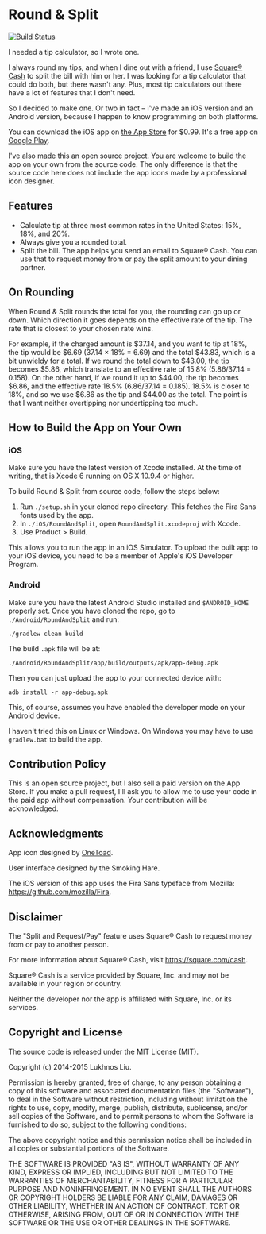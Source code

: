 # Round & Split

[![Build Status](https://travis-ci.org/lukhnos/roundandsplit.svg?branch=master)](https://travis-ci.org/lukhnos/roundandsplit)

I needed a tip calculator, so I wrote one.

I always round my tips, and when I dine out with a friend, I use
[Square® Cash](https://square.com/cash) to
split the bill with him or her. I was looking for a tip calculator that could
do both, but there wasn't any. Plus, most tip calculators out there have a lot
of features that I don't need.

So I decided to make one. Or two in fact – I've made an iOS version and an
Android version, because I happen to know programming on both platforms.

You can download the iOS app on
[the App Store](https://itunes.apple.com/us/app/round-split/id912288737?ls=1&mt=8)
for $0.99. It's a free app on
[Google Play](https://play.google.com/store/apps/details?id=org.lukhnos.roundandsplit).

I've also made this an open source project. You are welcome to build the app
on your own from the source code. The only difference is that the source code
here does not include the app icons made by a professional icon designer.


## Features

* Calculate tip at three most common rates in the United States: 15%, 18%, and
  20%.
* Always give you a rounded total.
* Split the bill. The app helps you send an email to Square® Cash. You can use
  that to request money from or pay the split amount to your dining partner.


## On Rounding

When Round & Split rounds the total for you, the rounding can go up or down.
Which direction it goes depends on the effective rate of the tip. The rate
that is closest to your chosen rate wins.

For example, if the charged amount is $37.14, and you want to tip at 18%,
the tip would be $6.69 (37.14 × 18% = 6.69) and the total $43.83, which is
a bit unwieldy for a total. If we round the total down to $43.00, the tip
becomes $5.86, which translate to an effective rate of 15.8%
(5.86/37.14 = 0.158). On the other hand, if we round it up to $44.00, the tip
becomes $6.86, and the effective rate 18.5% (6.86/37.14 = 0.185). 18.5% is
closer to 18%, and so we use $6.86 as the tip and $44.00 as the total. The
point is that I want neither overtipping nor undertipping too much.


## How to Build the App on Your Own

### iOS

Make sure you have the latest version of Xcode installed. At the time
of writing, that is Xcode 6 running on OS X 10.9.4 or higher.

To build Round & Split from source code, follow the steps below:

1. Run `./setup.sh` in your cloned repo directory. This fetches the Fira Sans
   fonts used by the app.
2. In `./iOS/RoundAndSplit`, open `RoundAndSplit.xcodeproj` with Xcode.
3. Use Product > Build.

This allows you to run the app in an iOS Simulator. To upload the built app to
your iOS device, you need to be a member of Apple's iOS Developer Program.

### Android

Make sure you have the latest Android Studio installed and `$ANDROID_HOME`
properly set. Once you have cloned the repo, go to `./Android/RoundAndSplit`
and run:

	./gradlew clean build

The build `.apk` file will be at:

	./Android/RoundAndSplit/app/build/outputs/apk/app-debug.apk

Then you can just upload the app to your connected device with:

	adb install -r app-debug.apk

This, of course, assumes you have enabled the developer mode on your Android
device.

I haven't tried this on Linux or Windows. On Windows you may have to use
`gradlew.bat` to build the app.


## Contribution Policy

This is an open source project, but I also sell a paid version on the App
Store. If you make a pull request, I'll ask you to allow me to use your code
in the paid app without compensation. Your contribution will be acknowledged.


## Acknowledgments

App icon designed by [OneToad](http://onetoad.com/).

User interface designed by the Smoking Hare.

The iOS version of this app uses the Fira Sans typeface from Mozilla:
https://github.com/mozilla/Fira.


## Disclaimer

The "Split and Request/Pay" feature uses Square® Cash to request money from or
pay to another person.

For more information about Square® Cash, visit https://square.com/cash.

Square® Cash is a service provided by Square, Inc. and may not be available in
your region or country.

Neither the developer nor the app is affiliated with Square, Inc. or its
services.


## Copyright and License

The source code is released under the MIT License (MIT).

Copyright (c) 2014-2015 Lukhnos Liu.

Permission is hereby granted, free of charge, to any person obtaining a copy
of this software and associated documentation files (the "Software"), to deal
in the Software without restriction, including without limitation the rights
to use, copy, modify, merge, publish, distribute, sublicense, and/or sell
copies of the Software, and to permit persons to whom the Software is
furnished to do so, subject to the following conditions:

The above copyright notice and this permission notice shall be included in all
copies or substantial portions of the Software.

THE SOFTWARE IS PROVIDED "AS IS", WITHOUT WARRANTY OF ANY KIND, EXPRESS OR
IMPLIED, INCLUDING BUT NOT LIMITED TO THE WARRANTIES OF MERCHANTABILITY,
FITNESS FOR A PARTICULAR PURPOSE AND NONINFRINGEMENT. IN NO EVENT SHALL THE
AUTHORS OR COPYRIGHT HOLDERS BE LIABLE FOR ANY CLAIM, DAMAGES OR OTHER
LIABILITY, WHETHER IN AN ACTION OF CONTRACT, TORT OR OTHERWISE, ARISING FROM,
OUT OF OR IN CONNECTION WITH THE SOFTWARE OR THE USE OR OTHER DEALINGS IN THE
SOFTWARE.
